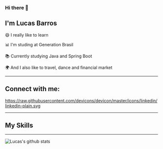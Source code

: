 ### Hi there 👋
## I'm Lucas Barros

😄 I really like to learn

📊 I'm studing at Generation Brasil

📚 Currently studying Java and Spring Boot

🌍 And I also like to travel, dance and financial market

<hr />

## Connect with me:
https://raw.githubusercontent.com/devicons/devicon/master/icons/linkedin/linkedin-plain.svg
<hr />

## My Skills

<hr />

![Lucas's github stats](https://github-readme-stats.vercel.app/api?username=LucasAnseloni&show_icons=true&count_private=true&theme=radical)
